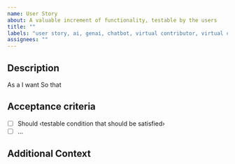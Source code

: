 ```yaml
---
name: User Story
about: A valuable increment of functionality, testable by the users
title: ""
labels: "user story, ai, genai, chatbot, virtual contributor, virtual contributor engine openai assistant"
assignees: ""
---
```


## Description

As a <persona or stakeholder type>
I want <some software feature>
So that <some business value>

## Acceptance criteria

- [ ] Should ‹testable condition that should be satisfied›
- [ ] …

## Additional Context

